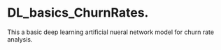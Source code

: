 # DL_basics_ChurnRates.
This a basic deep learning artificial nueral network model for churn rate analysis.
